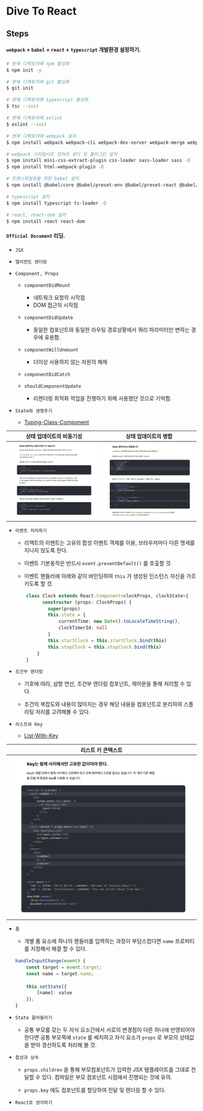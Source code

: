 # Dive To React

## Steps

#### `webpack` + `babel` + `react` + `typescript` 개발환경 설정하기.

```bash
# 현재 디렉토리에 npm 활성화
$ npm init -y
```

```bash
# 현재 디렉토리에 git 활성화
$ git init
```

```bash
# 현재 디렉토리에 typescript 활성화
$ tsc --init
```

```bash
# 현재 디렉토리에 eslint
$ eslint --init
```

```bash
# 현재 디렉토리에 webpack 설치
$ npm install webpack webpack-cli webpack-dev-server webpack-merge webpack-bundle-analyzer -D
```

```bash
# webpack 스타일시트 전처리 로더 및 플러그인 설치
$ npm install mini-css-extract-plugin css-loader sass-loader sass -D
$ npm install html-webpack-plugin -D
```

```bash
# 트랜스파일링을 위한 babel 설치
$ npm install @babel/core @babel/preset-env @babel/preset-react @babel/preset-typescript @babel/cli core-js babel-loader -D
```

```bash
# typescript 설치
$ npm install typescript ts-loader -D
```

```bash
# react, react-dom 설치
$ npm install react react-dom
```

#### `Official Document` 리딩.

- `JSX`

- `엘리먼트 렌더링`

- `Component, Props`

    - `componentDidMount`

        - 네트워크 요청의 시작점
        - DOM 접근의 시작점

    - `componentDidUpdate`

        - 동일한 컴포넌트와 동일한 라우팅 경로상황에서 쿼리 파라미터만 변하는 경우에 유용함.

    - `componentWillUnmount`

        - 더이상 사용하지 않는 자원의 해제

    - `componentDidCatch`

    - `shouldComponentUpdate`
  
      - 리렌더링 최적화 작업을 진행하기 위해 사용했던 것으로 기억함.

- `State와 생명주기`

    - [Typing-Class-Component](./docs/Typing-Class-Components/readme.md)

| 상태 업데이트의 비동기성 | 상태 업데이트의 병합 |
| :-----------: | :-----------: |
| ![updateState](./images/updateState.png) | ![mergeState](./images/mergeState.png) |

- `이벤트 처리하기`

    - 리액트의 이벤트는 고유의 합성 이벤트 객체를 이용, 브라우저마다 다른 명세를 지니지 않도록 한다.

    - 이벤트 기본동작은 반드시 `event.preventDefault()` 를 호출할 것.

    - 이벤트 핸들러에 아래와 같이 바인딩하여 `this` 가 생성된 인스턴스 자신을 가르키도록 할 것.

    ```ts
        class Clock extends React.Component<clockProps, clockState>{
              constructor (props: ClockProps) {
                super(props)
                this.state = {
                    currentTime: new Date().toLocaleTimeString(),
                    clockTimerId: null
                }
                this.startClock = this.startClock.bind(this)
                this.stopClock = this.stopClock.bind(this)
            }
        }
    ```
- `조건부 렌더링`

    - 기호에 따라, 삼항 연산, 조건부 렌더링 컴포넌트, 제어문을 통해 처리할 수 있다.

    - 조건의 복잡도와 내용이 많아지는 경우 해당 내용을 컴포넌트로 분리하여 스플리팅 처리를 고려해볼 수 있다.

- `리스트와 Key`

    - [List-With-Key](./docs/List-With-Key/readme.md)

| 리스트 키 콘텍스트 |
| :-----------: |
| ![keyContext](./images/keyContext.png) |

- `폼`

    - 개별 폼 요소에 하나의 핸들러를 입력하는 과정이 부담스럽다면 `name` 프로퍼티를 지정해서 해결 할 수 있다.
    
    ```ts
    handleInputChange(event) {
        const target = event.target;
        const name = target.name;

        this.setState({
            [name]: value
        });
    }
    ```

- `State 끌어올리기`

    - 공통 부모를 갖는 두 자식 요소간에서 서로의 변경점이 다른 하나에 반영되어야 한다면 공통 부모쪽에 `state` 를 배치하고 자식 요소가 `props` 로 부모의 상태값을 받아 갱신하도록 처리해 볼 것.

- `합성과 상속`

    - `props.children` 을 통해 부모컴포넌트가 입력한 JSX 템플레이트를 그대로 전달할 수 있다. 컴파일은 부모 컴포넌트 시점에서 진행되는 것에 유의.
  
    - `props.key` 에도 컴포넌트를 할당하여 전달 및 렌더링 할 수 있다.

- `React로 생각하기`